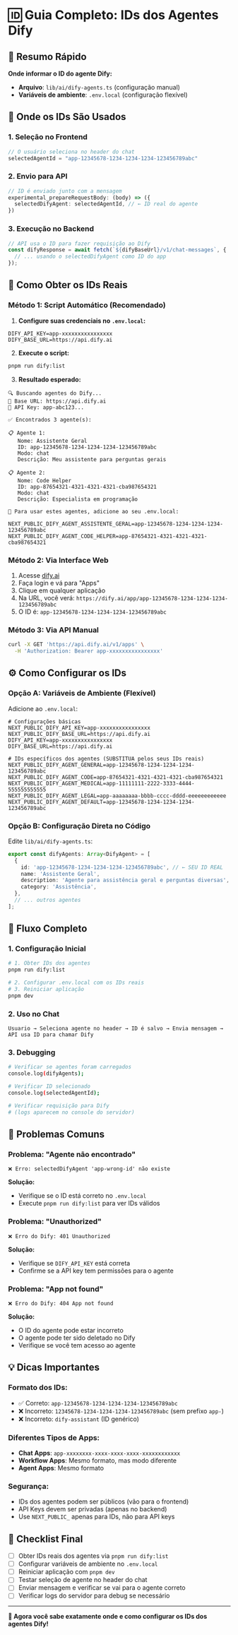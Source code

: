 # 🆔 Guia Completo: IDs dos Agentes Dify

## 🎯 Resumo Rápido

**Onde informar o ID do agente Dify:**
- **Arquivo**: `lib/ai/dify-agents.ts` (configuração manual)
- **Variáveis de ambiente**: `.env.local` (configuração flexível)

## 📍 Onde os IDs São Usados

### 1. **Seleção no Frontend**
```typescript
// O usuário seleciona no header do chat
selectedAgentId = "app-12345678-1234-1234-1234-123456789abc"
```

### 2. **Envio para API**
```typescript
// ID é enviado junto com a mensagem
experimental_prepareRequestBody: (body) => ({
  selectedDifyAgent: selectedAgentId, // ← ID real do agente
})
```

### 3. **Execução no Backend**
```typescript
// API usa o ID para fazer requisição ao Dify
const difyResponse = await fetch(`${difyBaseUrl}/v1/chat-messages`, {
  // ... usando o selectedDifyAgent como ID do app
});
```

## 🔧 Como Obter os IDs Reais

### **Método 1: Script Automático (Recomendado)**

1. **Configure suas credenciais no `.env.local`:**
```env
DIFY_API_KEY=app-xxxxxxxxxxxxxxxx
DIFY_BASE_URL=https://api.dify.ai
```

2. **Execute o script:**
```bash
pnpm run dify:list
```

3. **Resultado esperado:**
```
🔍 Buscando agentes do Dify...
📡 Base URL: https://api.dify.ai
🔑 API Key: app-abc123...

✅ Encontrados 3 agente(s):

📋 Agente 1:
   Nome: Assistente Geral
   ID: app-12345678-1234-1234-1234-123456789abc
   Modo: chat
   Descrição: Meu assistente para perguntas gerais

📋 Agente 2:
   Nome: Code Helper
   ID: app-87654321-4321-4321-4321-cba987654321
   Modo: chat
   Descrição: Especialista em programação

🔧 Para usar estes agentes, adicione ao seu .env.local:

NEXT_PUBLIC_DIFY_AGENT_ASSISTENTE_GERAL=app-12345678-1234-1234-1234-123456789abc
NEXT_PUBLIC_DIFY_AGENT_CODE_HELPER=app-87654321-4321-4321-4321-cba987654321
```

### **Método 2: Via Interface Web**

1. Acesse [dify.ai](https://dify.ai)
2. Faça login e vá para "Apps"
3. Clique em qualquer aplicação
4. Na URL, você verá: `https://dify.ai/app/app-12345678-1234-1234-1234-123456789abc`
5. O ID é: `app-12345678-1234-1234-1234-123456789abc`

### **Método 3: Via API Manual**

```bash
curl -X GET 'https://api.dify.ai/v1/apps' \
  -H 'Authorization: Bearer app-xxxxxxxxxxxxxxxx'
```

## ⚙️ Como Configurar os IDs

### **Opção A: Variáveis de Ambiente (Flexível)**

Adicione ao `.env.local`:
```env
# Configurações básicas
NEXT_PUBLIC_DIFY_API_KEY=app-xxxxxxxxxxxxxxxx
NEXT_PUBLIC_DIFY_BASE_URL=https://api.dify.ai
DIFY_API_KEY=app-xxxxxxxxxxxxxxxx
DIFY_BASE_URL=https://api.dify.ai

# IDs específicos dos agentes (SUBSTITUA pelos seus IDs reais)
NEXT_PUBLIC_DIFY_AGENT_GENERAL=app-12345678-1234-1234-1234-123456789abc
NEXT_PUBLIC_DIFY_AGENT_CODE=app-87654321-4321-4321-4321-cba987654321
NEXT_PUBLIC_DIFY_AGENT_MEDICAL=app-11111111-2222-3333-4444-555555555555
NEXT_PUBLIC_DIFY_AGENT_LEGAL=app-aaaaaaaa-bbbb-cccc-dddd-eeeeeeeeeeee
NEXT_PUBLIC_DIFY_AGENT_DEFAULT=app-12345678-1234-1234-1234-123456789abc
```

### **Opção B: Configuração Direta no Código**

Edite `lib/ai/dify-agents.ts`:
```typescript
export const difyAgents: Array<DifyAgent> = [
  {
    id: 'app-12345678-1234-1234-1234-123456789abc', // ← SEU ID REAL
    name: 'Assistente Geral',
    description: 'Agente para assistência geral e perguntas diversas',
    category: 'Assistência',
  },
  // ... outros agentes
];
```

## 🔄 Fluxo Completo

### 1. **Configuração Inicial**
```bash
# 1. Obter IDs dos agentes
pnpm run dify:list

# 2. Configurar .env.local com os IDs reais
# 3. Reiniciar aplicação
pnpm dev
```

### 2. **Uso no Chat**
```
Usuario → Seleciona agente no header → ID é salvo → Envia mensagem → API usa ID para chamar Dify
```

### 3. **Debugging**
```bash
# Verificar se agentes foram carregados
console.log(difyAgents);

# Verificar ID selecionado
console.log(selectedAgentId);

# Verificar requisição para Dify
# (logs aparecem no console do servidor)
```

## 🐛 Problemas Comuns

### **Problema: "Agente não encontrado"**
```
❌ Erro: selectedDifyAgent 'app-wrong-id' não existe
```
**Solução:**
- Verifique se o ID está correto no `.env.local`
- Execute `pnpm run dify:list` para ver IDs válidos

### **Problema: "Unauthorized"**
```
❌ Erro do Dify: 401 Unauthorized
```
**Solução:**
- Verifique se `DIFY_API_KEY` está correta
- Confirme se a API key tem permissões para o agente

### **Problema: "App not found"**
```
❌ Erro do Dify: 404 App not found
```
**Solução:**
- O ID do agente pode estar incorreto
- O agente pode ter sido deletado no Dify
- Verifique se você tem acesso ao agente

## 💡 Dicas Importantes

### **Formato dos IDs:**
- ✅ Correto: `app-12345678-1234-1234-1234-123456789abc`
- ❌ Incorreto: `12345678-1234-1234-1234-123456789abc` (sem prefixo `app-`)
- ❌ Incorreto: `dify-assistant` (ID genérico)

### **Diferentes Tipos de Apps:**
- **Chat Apps**: `app-xxxxxxxx-xxxx-xxxx-xxxx-xxxxxxxxxxxx`
- **Workflow Apps**: Mesmo formato, mas modo diferente
- **Agent Apps**: Mesmo formato

### **Segurança:**
- IDs dos agentes podem ser públicos (vão para o frontend)
- API Keys devem ser privadas (apenas no backend)
- Use `NEXT_PUBLIC_` apenas para IDs, não para API keys

## 🎯 Checklist Final

- [ ] Obter IDs reais dos agentes via `pnpm run dify:list`
- [ ] Configurar variáveis de ambiente no `.env.local`
- [ ] Reiniciar aplicação com `pnpm dev`
- [ ] Testar seleção de agente no header do chat
- [ ] Enviar mensagem e verificar se vai para o agente correto
- [ ] Verificar logs do servidor para debug se necessário

---

**🎉 Agora você sabe exatamente onde e como configurar os IDs dos agentes Dify!** 